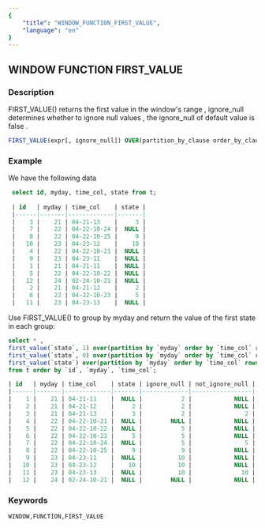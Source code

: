 ```yaml
---
{
    "title": "WINDOW_FUNCTION_FIRST_VALUE",
    "language": "en"
}
---
```


<!--  Licensed to the Apache Software Foundation (ASF) under one or more contributor license agreements.  See the NOTICE file distributed with this work for additional information regarding copyright ownership.  The ASF licenses this file to you under the Apache License, Version 2.0 (the "License"); you may not use this file except in compliance with the License.  You may obtain a copy of the License at

  http://www.apache.org/licenses/LICENSE-2.0

Unless required by applicable law or agreed to in writing, software distributed under the License is distributed on an "AS IS" BASIS, WITHOUT WARRANTIES OR CONDITIONS OF ANY KIND, either express or implied.  See the License for the specific language governing permissions and limitations under the License. -->

## WINDOW FUNCTION FIRST_VALUE
### Description

FIRST_VALUE() returns the first value in the window's range , ignore_null determines whether to ignore null values , the ignore_null of default value is false .

```sql
FIRST_VALUE(expr[, ignore_null]) OVER(partition_by_clause order_by_clause [window_clause])
```

### Example


We have the following data

```sql
 select id, myday, time_col, state from t;
 
 | id   | myday | time_col    | state |
 |------|-------|-------------|-------|
 |    3 |    21 | 04-21-13    |     3 |
 |    7 |    22 | 04-22-10-24 |  NULL |
 |    8 |    22 | 04-22-10-25 |     9 |
 |   10 |    23 | 04-23-12    |    10 |
 |    4 |    22 | 04-22-10-21 |  NULL |
 |    9 |    23 | 04-23-11    |  NULL |
 |    1 |    21 | 04-21-11    |  NULL |
 |    5 |    22 | 04-22-10-22 |  NULL |
 |   12 |    24 | 02-24-10-21 |  NULL |
 |    2 |    21 | 04-21-12    |     2 |
 |    6 |    22 | 04-22-10-23 |     5 |
 |   11 |    23 | 04-23-13    |  NULL |
```

Use FIRST_VALUE() to group by myday and return the value of the first state in each group:

```sql
select * , 
first_value(`state`, 1) over(partition by `myday` order by `time_col` rows between 1 preceding and 1 following) as ignore_null,
first_value(`state`, 0) over(partition by `myday` order by `time_col` rows between 1 preceding and 1 following) as not_ignore_null,
first_value(`state`) over(partition by `myday` order by `time_col` rows between 1 preceding and 1 following) as ignore_null_default
from t order by `id`, `myday`, `time_col`;

| id   | myday | time_col    | state | ignore_null | not_ignore_null | ignore_null_default |
|------|-------|-------------|-------|-------------|-----------------|---------------------|
|    1 |    21 | 04-21-11    |  NULL |           2 |            NULL |                NULL |
|    2 |    21 | 04-21-12    |     2 |           2 |            NULL |                NULL |
|    3 |    21 | 04-21-13    |     3 |           2 |               2 |                   2 |
|    4 |    22 | 04-22-10-21 |  NULL |        NULL |            NULL |                NULL |
|    5 |    22 | 04-22-10-22 |  NULL |           5 |            NULL |                NULL |
|    6 |    22 | 04-22-10-23 |     5 |           5 |            NULL |                NULL |
|    7 |    22 | 04-22-10-24 |  NULL |           5 |               5 |                   5 |
|    8 |    22 | 04-22-10-25 |     9 |           9 |            NULL |                NULL |
|    9 |    23 | 04-23-11    |  NULL |          10 |            NULL |                NULL |
|   10 |    23 | 04-23-12    |    10 |          10 |            NULL |                NULL |
|   11 |    23 | 04-23-13    |  NULL |          10 |              10 |                  10 |
|   12 |    24 | 02-24-10-21 |  NULL |        NULL |            NULL |                NULL |
```

### Keywords

    WINDOW,FUNCTION,FIRST_VALUE
